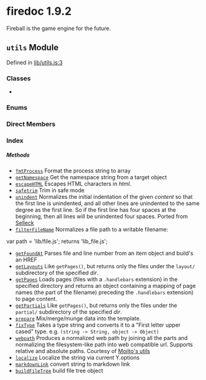 
# firedoc 1.9.2

Fireball is the game engine for the future.


## `utils` Module



Defined in [lib/utils.js:3](../files/lib_utils.js.md#l3)






### Classes
  - [](../classes/.md)

### Enums


### Direct Members
### Index



##### Methods

  - [`fmtProcess`](#method-fmtprocess) Format the process string to array
  - [`getNamespace`](#method-getnamespace) Get the namespace string from a target object
  - [`escapeHTML`](#method-escapehtml) Escapes HTML characters in _html_.
  - [`safetrim`](#method-safetrim) Trim in safe mode
  - [`unindent`](#method-unindent) Normalizes the initial indentation of the given _content_ so that the first line
is unindented, and all other lines are unindented to the same degree as the
first line. So if the first line has four spaces at the beginning, then all
lines will be unindented four spaces. Ported from [Selleck](https://github.com/rgrove/selleck)
  - [`filterFileName`](#method-filterfilename) Normalizes a file path to a writable filename:

   var path = 'lib/file.js';
   returns 'lib_file.js';
  - [`getFoundAt`](#method-getfoundat) Parses file and line number from an item object and build's an HREF
  - [`getLayouts`](#method-getlayouts) Like `getPages()`, but returns only the files under the `layout/` subdirectory
of the specified _dir_.
  - [`getPages`](#method-getpages) Loads pages (files with a `.handlebars` extension) in the specified directory and
returns an object containing a mapping of page names (the part of the filename)
preceding the `.handlebars` extension) to page content.
  - [`getPartials`](#method-getpartials) Like `getPages()`, but returns only the files under the `partial/` subdirectory
of the specified _dir_.
  - [`prepare`](#method-prepare) Mix/merge/munge data into the template.
  - [`fixType`](#method-fixtype) Takes a type string and converts it to a "First letter upper cased" type.
e.g. `(string -> String, object -> Object)`
  - [`webpath`](#method-webpath) Produces a normalized web path by joining all the parts and normalizing the
filesystem-like path into web compatible url.
Supports relative and absolute paths.
Courtesy of [Mojito's utils](https://github.com/yahoo/mojito/)
  - [`localize`](#method-localize) Localize the string via current Y.options
  - [`markdownLink`](#method-markdownlink) convert string to markdown link
  - [`buildFileTree`](#method-buildfiletree) build file tree object




